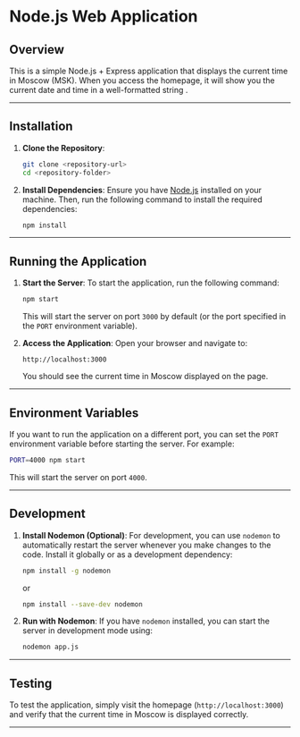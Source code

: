 # Node.js Web Application

## Overview
This is a simple Node.js + Express application that displays the current time in Moscow (MSK). When you access the homepage, it will show you the current date and time in a well-formatted string .

---

## Installation

1. **Clone the Repository**:
   ```bash
   git clone <repository-url>
   cd <repository-folder>
   ```

2. **Install Dependencies**:
   Ensure you have [Node.js](https://nodejs.org/) installed on your machine. Then, run the following command to install the required dependencies:
   ```bash
   npm install
   ```

---
## Running the Application

1. **Start the Server**:
   To start the application, run the following command:
   ```bash
   npm start
   ```
   This will start the server on port `3000` by default (or the port specified in the `PORT` environment variable).

2. **Access the Application**:
   Open your browser and navigate to:
   ```
   http://localhost:3000
   ```
   You should see the current time in Moscow displayed on the page.

---
## Environment Variables

If you want to run the application on a different port, you can set the `PORT` environment variable before starting the server. For example:
```bash
PORT=4000 npm start
```
This will start the server on port `4000`.

---

## Development

1. **Install Nodemon (Optional)**:
   For development, you can use `nodemon` to automatically restart the server whenever you make changes to the code. Install it globally or as a development dependency:
   ```bash
   npm install -g nodemon
   ```
   or
   ```bash
   npm install --save-dev nodemon
   ```

2. **Run with Nodemon**:
   If you have `nodemon` installed, you can start the server in development mode using:
   ```bash
   nodemon app.js
   ```
---
## Testing

To test the application, simply visit the homepage (`http://localhost:3000`) and verify that the current time in Moscow is displayed correctly.

---
